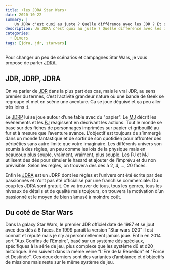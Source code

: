 ```yaml
---
title: +les JDRA Star Wars+
date: 2020-10-22
summary: |
    Un JDRA c'est quoi au juste ? Quelle différence avec les JDR ? Et sur l’univers Star Wars, on a quoi ?
description: Un JDRA c'est quoi au juste ? Quelle différence avec les JDR ? Et sur l’univers Star Wars, on a quoi ?
categories:
  - Divers
tags: [jdra, jdr, starwars]
---
```


Pour changer un peu de scénarios et campagnes Star Wars, je vous propose de parler <abbr title="Jeu De Role Amateur">JDRA</abbr>.

## JDR, JDRP, JDRA

On va parler de <abbr title="Jeu De Role">JDR</abbr> dans la plus part des cas, mais le vrai JDR, au sens premier du termes, c’est l’activité grandeur nature où une bande de Geek se regroupe et met en scène une aventure. Ca se joue déguisé et ça peu aller très loins :).

Le <abbr title="Jeu De Role Papier/Plateau">JDRP</abbr> lui se joue autour d’une table avec du "papier". Le <abbr title="Meneur de Jeu">MJ</abbr> décrit les évènements et les <abbr title="Personnage Joueur">PJ</abbr> réagissent en décrivant les actions. Tout le monde se base sur des fiches de personnages imprimées sur papier et gribouillé au fur et à mesure que l’aventure avance. L’objectif est toujours de s’immergé dans un monde fantastique et de sortir de son quotidien pour affronter des péripéties sans autre limite que votre imaginaire. Les différents univers son soumis à des règles, un peu comme les lois de la physique mais en beaucoup plus souple, vraiment, vraiment, plus souple. Les PJ et MJ utilisent des dés pour simuler le hasard et ajouter de l’imprévu et du non prévisible. Selon les règles, on trouvera des dés à 2, 4, ..., 20 faces.

Enfin le <abbr title="Jeu De Role Amateur">JDRA</abbr> est un JDRP dont les règles et l’univers ont été écrite par des passionnés et n’ont pas été officialisé par une franchise commerciale. Du coup les JDRA sont gratuit. On va trouver de tous, tous les genres, tous les niveaux de détails et de qualité mais toujours, on trouvera la motivation d’un passionné et le moyen de bien s’amusé à moindre coût.

## Du coté de Star Wars

Dans la galaxy Star Wars, le premier JDR officiel date de 1987 et se jout avec des dés à 6 faces. En 1999 parait la version "Star wars D20" il est connait et réputé mais je n’y ai personnellement jamais joué. Enfin en 2014 sort "Aux Confins de l’Empire", basé sur un système dés spéciaux, spécifiques à la série de jeu, plus complexe que les système d6 et d20 historique. S’en suivent dans la même veine "L’Ère de la Rébellion" et "Force et Destinée". Ces deux derniers sont des variantes d’ambiance et d’objectifs de missions mais reste sur le même système de jeu.
